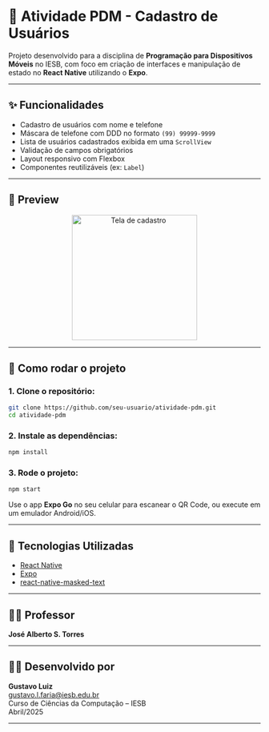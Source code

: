 # 📱 Atividade PDM - Cadastro de Usuários

Projeto desenvolvido para a disciplina de **Programação para Dispositivos Móveis** no IESB, com foco em criação de interfaces e manipulação de estado no **React Native** utilizando o **Expo**.

---

## ✨ Funcionalidades

- Cadastro de usuários com nome e telefone
- Máscara de telefone com DDD no formato `(99) 99999-9999`
- Lista de usuários cadastrados exibida em uma `ScrollView`
- Validação de campos obrigatórios
- Layout responsivo com Flexbox
- Componentes reutilizáveis (ex: `Label`)

---

## 📸 Preview

<p align="center">
  <img src="https://private-user-images.githubusercontent.com/187769550/432344780-2195f6b3-d485-4266-8bd3-eb39b09ae4d0.png?jwt=eyJhbGciOiJIUzI1NiIsInR5cCI6IkpXVCJ9.eyJpc3MiOiJnaXRodWIuY29tIiwiYXVkIjoicmF3LmdpdGh1YnVzZXJjb250ZW50LmNvbSIsImtleSI6ImtleTUiLCJleHAiOjE3NDQyOTYzOTQsIm5iZiI6MTc0NDI5NjA5NCwicGF0aCI6Ii8xODc3Njk1NTAvNDMyMzQ0NzgwLTIxOTVmNmIzLWQ0ODUtNDI2Ni04YmQzLWViMzliMDlhZTRkMC5wbmc_WC1BbXotQWxnb3JpdGhtPUFXUzQtSE1BQy1TSEEyNTYmWC1BbXotQ3JlZGVudGlhbD1BS0lBVkNPRFlMU0E1M1BRSzRaQSUyRjIwMjUwNDEwJTJGdXMtZWFzdC0xJTJGczMlMkZhd3M0X3JlcXVlc3QmWC1BbXotRGF0ZT0yMDI1MDQxMFQxNDQxMzRaJlgtQW16LUV4cGlyZXM9MzAwJlgtQW16LVNpZ25hdHVyZT03NTYzOTQ1MzA1OWNiNTY2NDIyODAyOWRlZTQ4MmEzZTEzMTFiNDBjZmY1ZWQ2Y2FjOTZkNDM0ZDYzMTM0MDY2JlgtQW16LVNpZ25lZEhlYWRlcnM9aG9zdCJ9.MSj_g7END0qeO0W_6QCWVPEo8mi_iR0NJQubrgEYGgc" alt="Tela de cadastro" width="250"/>
</p>

---

## 🚀 Como rodar o projeto

### 1. Clone o repositório:

```bash
git clone https://github.com/seu-usuario/atividade-pdm.git
cd atividade-pdm
```

### 2. Instale as dependências:

```bash
npm install
```

### 3. Rode o projeto:

```bash
npm start
```

Use o app **Expo Go** no seu celular para escanear o QR Code, ou execute em um emulador Android/iOS.

---

## 🧪 Tecnologias Utilizadas

- [React Native](https://reactnative.dev/)
- [Expo](https://expo.dev/)
- [react-native-masked-text](https://github.com/benhurott/react-native-masked-text)

---

## 👨‍🏫 Professor
**José Alberto S. Torres**

---

## 🧑‍💻 Desenvolvido por
**Gustavo Luiz**  
gustavo.l.faria@iesb.edu.br  
Curso de Ciências da Computação – IESB  
Abril/2025

---

